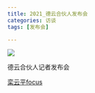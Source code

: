 ```yaml
---
title: 2021_德云合伙人发布会
categories: 访谈
tags: [发布会]

---
```


![](https://raw.githubusercontent.com/rhenginium/image/main/20210325110530.png)

德云合伙人记者发布会

[栾云平focus](https://m.weibo.cn/6574451359/4615777489260154)